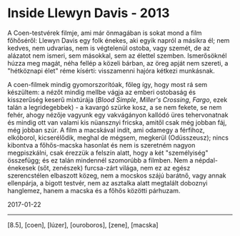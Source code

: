 # Inside Llewyn Davis - 2013

A Coen-testvérek filmje, ami már önmagában is sokat mond a film főhőséről: Llewyn Davis egy folk énekes, aki egyik napról a másikra él; nem kedves, nem udvarias, nem is végtelenül ostoba, vagy szemét, de az alázatot nem ismeri, sem másokkal, sem az élettel szemben. Ismerősöknél húzza meg magát, néha fellép a közeli bárban, az öreg apját nem szereti, a "hétköznapi élet" réme kísérti: visszamenni hajóra kétkezi munkásnak.

A coen-filmek mindig gyomorszorítóak, főleg így, hogy most rá sem készültem: a nézőt mindig mellbe vágja az emberi ostobaság és kisszerűség keserű mixtúrája (_Blood Simple_, _Miller's Crossing_, _Fargo_, ezek talán a legridegebbek) - a kavargó szürke kosz, a se nem fekete, se nem fehér, ahogy nézője vagyunk egy vakvágányon kallódó üres tehervonatnak és mindig ott van valami kis nüansznyi fricska, amitől csak még jobban fáj, még jobban szúr. A film a macskával indít, ami odamegy a férfihoz, elkóborol, kicserélődik, meghal de mégsem, megkerül (Odüsszeusz); nincs kibontva a főhős-macska hasonlat és nem is szeretném nagyon megpiszkálni, csak érezzük a felszín alatt, hogy a két "személyiség" összefügg; és ez talán mindennél szomorúbb a filmben. Nem a népdal-énekesek (sőt, zenészek) furcsa-zárt világa, nem ez az egész szerencstélen elbaszott közeg, nem a mocskos szájú barátnő, vagy annak ellenpárja, a bigott testvér, nem az asztalka alatt megtalált doboznyi hanglemez, hanem a macska és a főhős közötti párhuzam.

2017-01-22

----

[8.5], [coen], [lúzer], [ouroboros], [zene], [macska]
